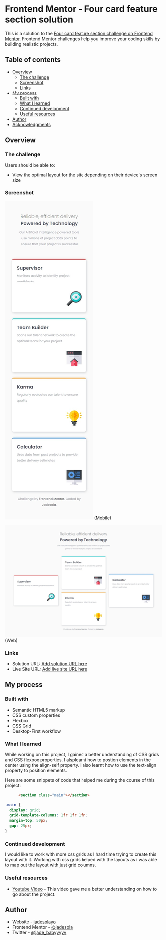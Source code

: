 # Frontend Mentor - Four card feature section solution

This is a solution to the [Four card feature section challenge on Frontend Mentor](https://www.frontendmentor.io/challenges/four-card-feature-section-weK1eFYK). Frontend Mentor challenges help you improve your coding skills by building realistic projects. 

## Table of contents

- [Overview](#overview)
  - [The challenge](#the-challenge)
  - [Screenshot](#screenshot)
  - [Links](#links)
- [My process](#my-process)
  - [Built with](#built-with)
  - [What I learned](#what-i-learned)
  - [Continued development](#continued-development)
  - [Useful resources](#useful-resources)
- [Author](#author)
- [Acknowledgments](#acknowledgments)


## Overview

### The challenge

Users should be able to:

- View the optimal layout for the site depending on their device's screen size

### Screenshot

![](./screenshots/Web%20capture_7-8-2022_23447_127.0.0.1.jpeg)
(Mobile)

![](./screenshots/Web%20capture_7-8-2022_23554_127.0.0.1.jpeg)
(Web)


### Links

- Solution URL: [Add solution URL here](https://github.com/jadesolayo/Four-Card-Feature-Section)
- Live Site URL: [Add live site URL here](https://four-card-feature-by-jade.netlify.app/)

## My process

### Built with

- Semantic HTML5 markup
- CSS custom properties
- Flexbox
- CSS Grid
- Desktop-First workflow


### What I learned

While working on this project, I gained a better understanding of CSS grids and CSS flexbox properties. I alsplearnt how to postion elements in the center using the align-self property. I also learnt how to use the text-align property to position elements.

Here are some snippets of code that helped me during the course of this project:
```html
      <section class="main"></section>
```
```css
.main {
  display: grid;
  grid-template-columns: 1fr 1fr 1fr;
  margin-top: 50px;
  gap: 25px;
}
```


### Continued development

I would like to work with more css grids as I hard time trying to create this layout with it. Working with css grids helped with the layouts as i was able to map out the layout with just grid columns.

### Useful resources

- [Youtube Video](https://youtu.be/wxwsEZxa1AI) - This video gave me a better understanding on how to go  about the project. 

## Author

- Website - [jadesolayo](https://github.com/jadesolayo)
- Frontend Mentor - [@jadesola](https://www.frontendmentor.io/profile/jadesolayo)
- Twitter - [@jade_babyyyyy](https://www.twitter.com/jade_babyyyyy)
